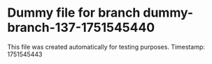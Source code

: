 # Dummy file for branch dummy-branch-137-1751545440

This file was created automatically for testing purposes.
Timestamp: 1751545443